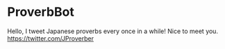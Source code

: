 # ProverbBot

Hello, I tweet Japanese proverbs every once in a while! Nice to meet you.
https://twitter.com/JProverber
